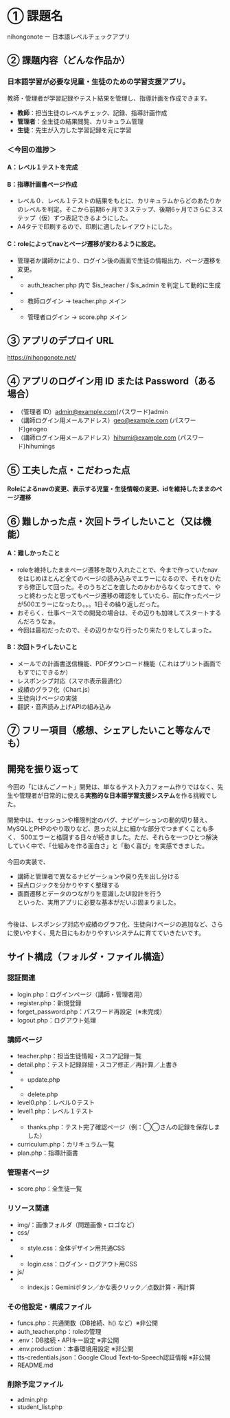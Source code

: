 
# ① 課題名

nihongonote ー 日本語レベルチェックアプリ

## ② 課題内容（どんな作品か）

### 日本語学習が必要な児童・生徒のための学習支援アプリ。
教師・管理者が学習記録やテスト結果を管理し、指導計画を作成できます。
- **教師**：担当生徒のレベルチェック、記録、指導計画作成
- **管理者**：全生徒の結果閲覧、カリキュラム管理
- **生徒**：先生が入力した学習記録を元に学習


### ＜今回の進捗＞

#### A：レベル１テストを完成

#### B：指導計画書ページ作成
- レベル０、レベル１テストの結果をもとに、カリキュラムからどのあたりかのレベルを判定。そこから前期6ヶ月で３ステップ、後期6ヶ月でさらに３ステップ（仮）ずつ表記できるようにした。
- A4タテで印刷するので、印刷に適したレイアウトにした。

#### C：roleによってnavとページ遷移が変わるように設定。
- 管理者か講師かにより、ログイン後の画面で生徒の情報出力、ページ遷移を変更。
- - auth_teacher.php 内で $is_teacher / $is_admin を判定して動的に生成
- - 教師ログイン → teacher.php メイン
- - 管理者ログイン → score.php メイン


## ③ アプリのデプロイ URL

https://nihongonote.net/

## ④ アプリのログイン用 ID または Password（ある場合）

- （管理者 ID）admin@example.com(パスワード)admin
- （講師ログイン用メールアドレス）geo@example.com (パスワード)geogeo
- （講師ログイン用メールアドレス）hihumi@example.com (パスワード)hihumings

## ⑤ 工夫した点・こだわった点

#### Roleによるnavの変更、表示する児童・生徒情報の変更、idを維持したままのページ遷移

## ⑥ 難しかった点・次回トライしたいこと（又は機能）
#### A：難しかったこと
- roleを維持したままページ遷移を取り入れたことで、今まで作っていたnavをはじめほとんど全てのページの読み込みでエラーになるので、それをひたすら修正して回った。そのうちどこを直したのかわからなくなってきて、やっと終わったと思ってもページ遷移の確認をしていたら、前に作ったページが500エラーになったり。。。1日その繰り返しだった。
- おそらく、仕事ベースでの開発の場合は、その辺りも加味してスタートするんだろうなぁ。
- 今回は最初だったので、その辺りかなり行ったり来たりをしてしまった。

#### B：次回トライしたいこと
- メールでの計画書送信機能、PDFダウンロード機能（これはプリント画面でもすでにできるか）
- レスポンシブ対応（スマホ表示最適化）
- 成績のグラフ化（Chart.js）
- 生徒向けページの実装
- 翻訳・音声読み上げAPIの組み込み

## ⑦ フリー項目（感想、シェアしたいこと等なんでも）
## 開発を振り返って
今回の「にほんごノート」開発は、単なるテスト入力フォーム作りではなく、先生や管理者が日常的に使える**実務的な日本語学習支援システム**を作る挑戦でした。 <br> 
 <br> 
開発中は、セッションや権限判定のバグ、ナビゲーションの動的切り替え、MySQLとPHPのやり取りなど、思った以上に細かな部分でつまずくことも多く、  500エラーと格闘する日々が続きました。ただ、それらを一つひとつ解決していく中で、「仕組みを作る面白さ」と「動く喜び」を実感できました。   <br> 
 <br> 
今回の実装で、  <br>  
- 講師と管理者で異なるナビゲーションや戻り先を出し分ける  
- 採点ロジックを分かりやすく整理する  
- 画面遷移とデータのつながりを意識したUI設計を行う  
といった、実用アプリに必要な基本がだいぶ固まりました。  
 <br> 
今後は、レスポンシブ対応や成績のグラフ化、生徒向けページの追加など、さらに使いやすく、見た目にもわかりやすいシステムに育てていきたいです。

## サイト構成（フォルダ・ファイル構造）
### 認証関連
- login.php：ログインページ（講師・管理者用）
- register.php：新規登録
- forget_password.php：パスワード再設定（※未完成）
- logout.php：ログアウト処理

### 講師ページ
- teacher.php：担当生徒情報・スコア記録一覧
- detail.php：テスト記録詳細・スコア修正／再計算／上書き
- - update.php
- - delete.php
- level0.php：レベル０テスト
- level1.php：レベル１テスト
- - thanks.php：テスト完了確認ページ（例：◯◯さんの記録を保存しました）
- curriculum.php：カリキュラム一覧
- plan.php：指導計画書

### 管理者ページ
- score.php：全生徒一覧

### リソース関連
- img/：画像フォルダ（問題画像・ロゴなど）
- css/
- - style.css：全体デザイン用共通CSS
- - login.css：ログイン・ログアウト用CSS
- js/
- - index.js：Geminiボタン／かな表クリック／点数計算・再計算

### その他設定・構成ファイル
- funcs.php：共通関数（DB接続、h() など）※非公開
- auth_teacher.php：roleの管理
- .env：DB接続・APIキー設定 ※非公開
- .env.production：本番環境用設定 ※非公開
- tts-credentials.json：Google Cloud Text-to-Speech認証情報 ※非公開
- README.md

### 削除予定ファイル
- admin.php
- student_list.php


